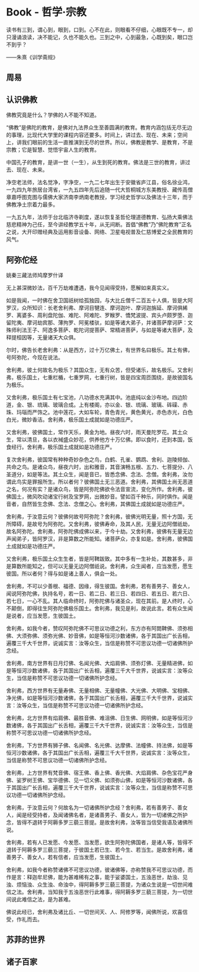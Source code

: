 # Book - 哲学·宗教

读书有三到，谓心到，眼到，口到。心不在此，则眼看不仔细，心眼既不专一，却只漫诵浪读，决不能记，久也不能久也。三到之中，心到最急，心既到矣，眼口岂不到乎？

——朱熹《训学斋规》

## 周易

## 认识佛教

佛教究竟是什么？学佛的人不能不知道。

“佛教”是佛陀的教育，是佛对九法界众生至善圆满的教育。教育内涵包括无尽无边的事理，比现代大学里的课程内容还要多。时间上，讲过去、现在、未来；空间上，讲我们眼前的生活一直推演到无尽的世界。所以，佛教是教学、是教育，不是宗教；它是智慧、觉悟宇宙人生的教育。

中国孔子的教育，是讲一世（一生），从生到死的教育。佛法是三世的教育，讲过去、现在、未来。

净空老法师，法名觉净，字净空，一九二七年出生于安徽省庐江县，俗名徐业鸿，一九四九年旅居台湾省，一九五四年先后追随一代大哲桐城方东美教授、藏传高僧章嘉呼图克图与儒佛大家济南李炳南老教授，学习经史哲学以及佛法十三年，而于佛教净土宗着力最多。

一九五九年，法师于台北临济寺剃度，遂以恢复圣哲伦理道德教育、弘扬大乘佛法慈悲精神为己任，至今讲经教学五十年，从无间断。首倡“佛教”乃“佛陀教育”正名之说，大开印赠经典及运用影音设备、网络、卫星电视普及仁慈博爱之全民教育的风气。

## 阿弥佗经

姚秦三藏法师鸠摩罗什译

无上甚深微妙法，百千万劫难遭遇，我今见闻得受持，愿解如来真实义。

如是我闻，一时佛在舍卫国祇树给孤独园，与大比丘僧千二百五十人俱，皆是大阿罗汉，众所知识：长老舍利弗、摩诃目犍连、摩诃迦叶、摩诃迦旃延、摩诃俱絺罗、离婆多、周利盘陀伽、难陀、阿难陀、罗睺罗、憍梵波提、宾头卢颇罗堕、迦留陀夷、摩诃劫宾那、薄拘罗、阿冕楼驮，如是等诸大弟子，并诸菩萨摩诃萨：文殊师利法王子、阿逸多菩萨、乾陀诃提菩萨、常精进菩萨，与如是等诸大菩萨，及释提桓因等，无量诸天大众俱。

尔时，佛告长老舍利弗：从是西方，过十万亿佛土，有世界名曰极乐。其土有佛，号阿弥陀，今现在说法。

舍利弗，彼土何故名为极乐？其国众生，无有众苦，但受诸乐，故名极乐。又舍利弗，极乐国土，七重栏楯，七重罗网，七重行树，皆是四宝周匝围绕，是故彼国名为极乐。

又舍利弗，极乐国土有七宝池，八功德水充满其中。池底纯以金沙布地。四边阶道，金、银、琉璃、玻璃合成。上有楼阁，亦以金、银、琉璃、玻璃、砗磲、赤珠、玛瑙而严饰之。池中莲花，大如车轮，青色青光，黄色黄光，赤色赤光，白色白光，微妙香洁。舍利弗，极乐国土成就如是功德庄严。

又舍利弗，彼佛国土，常作天乐，黄金为地。昼夜六时，雨天曼陀罗花。其土众生，常以清旦，各以衣裓盛众妙花，供养他方十万亿佛。即以食时，还到本国，饭食经行。舍利弗，极乐国土成就如是功德庄严。

复次舍利弗，彼国常有种种奇妙杂色之鸟，白鹤、孔雀、鹦鹉、舍利、迦陵频伽、共命之鸟。是诸众鸟，昼夜六时，出和雅音，其音演畅五根、五力、七菩提分、八圣道分，如是等法。其土众生，闻是音已，皆悉念佛、念法、念僧。舍利弗，汝勿谓此鸟实是罪报所生。所以者何？彼佛国土无三恶道。舍利弗，其佛国土尚无恶道之名，何况有实？是诸众鸟，皆是阿弥陀佛欲令法音宣流，变化所作。舍利弗，彼佛国土，微风吹动诸宝行树及宝罗网，出微妙音。譬如百千种乐，同时俱作。闻是音者，自然皆生念佛、念法、念僧之心。舍利弗，其佛国土成就如是功德庄严。

舍利弗，于汝意云何？彼佛何故号阿弥陀？舍利弗，彼佛光明无量，照十方国，无所障碍，是故号为阿弥陀。又舍利弗，彼佛寿命，及其人民，无量无边阿僧祇劫，故名阿弥陀。舍利弗，阿弥陀佛成佛以来，于今十劫。又舍利弗，彼佛有无量无边声闻弟子，皆阿罗汉，非是算数之所能知。诸菩萨众，亦复如是。舍利弗，彼佛国土成就如是功德庄严。

又舍利弗，极乐国土众生生者，皆是阿鞞跋致。其中多有一生补处，其数甚多，非是算数所能知之，但可以无量无边阿僧祇说。舍利弗，众生闻者，应当发愿，愿生彼国。所以者何？得与如是诸上善人，俱会一处。

舍利弗，不可以少善根、福德、因缘，得生彼国。舍利弗，若有善男子、善女人，闻说阿弥陀佛，执持名号，若一日、若二日、若三日、若四日、若五日、若六日、若七日，一心不乱。其人临命终时，阿弥陀佛与诸圣众，现在其前。是人终时，心不颠倒，即得往生阿弥陀佛极乐国土。舍利弗，我见是利，故说此言。若有众生闻是说者，应当发愿，生彼国土。

舍利弗，如我今者，赞叹阿弥陀佛不可思议功德之利，东方亦有阿閦鞞佛、须弥相佛、大须弥佛、须弥光佛、妙音佛，如是等恒河沙数诸佛，各于其国出广长舌相，遍覆三千大千世界，说诚实言：汝等众生，当信是称赞不可思议功德一切诸佛所护念经。

舍利弗，南方世界有日月灯佛、名闻光佛、大焰肩佛、须弥灯佛、无量精进佛，如是等恒河沙数诸佛，各于其国出广长舌相，遍覆三千大千世界，说诚实言：汝等众生，当信是称赞不可思议功德一切诸佛所护念经。

舍利弗，西方世界有无量寿佛、无量相佛、无量幢佛、大光佛、大明佛、宝相佛、净光佛，如是等恒河沙数诸佛，各于其国出广长舌相，遍覆三千大千世界，说诚实言：汝等众生，当信是称赞不可思议功德一切诸佛所护念经。

舍利弗，北方世界有焰肩佛、最胜音佛、难沮佛、日生佛、网明佛，如是等恒河沙数诸佛，各于其国出广长舌相，遍覆三千大千世界，说诚实言：汝等众生，当信是称赞不可思议功德一切诸佛所护念经。

舍利弗，下方世界有狮子佛、名闻佛、名光佛、达摩佛、法幢佛、持法佛，如是等恒河沙数诸佛，各于其国出广长舌相，遍覆三千大千世界，说诚实言：汝等众生，当信是称赞不可思议功德一切诸佛所护念经。

舍利弗，上方世界有梵音佛、宿王佛、香上佛、香光佛、大焰肩佛、杂色宝花严身佛、娑罗树王佛、宝华德佛、见一切义佛、如须弥山佛，如是等恒河沙数诸佛，各于其国出广长舌相，遍覆三千大千世界，说诚实言：汝等众生，当信是称赞不可思议功德一切诸佛所护念经。

舍利弗，于汝意云何？何故名为一切诸佛所护念经？舍利弗，若有善男子、善女人，闻是经受持者，及闻诸佛名者，是诸善男子、善女人，皆为一切诸佛之所护念，皆得不退转于阿耨多罗三藐三菩提。是故舍利弗，汝等皆当信受我语及诸佛所说。

舍利弗，若有人已发愿、今发愿、当发愿，欲生阿弥陀佛国者，是诸人等，皆得不退转于阿耨多罗三藐三菩提，于彼国土若已生、若今生、若当生。是故舍利弗，诸善男子、善女人，若有信者，应当发愿，生彼国土。

舍利弗，如我今者称赞诸佛不可思议功德，彼诸佛等，亦称赞我不可思议功德，而作是言：释迦牟尼佛，能为甚难稀有之事，能于娑婆国土，五浊恶世，劫浊、见浊、烦恼浊、众生浊、命浊中，得阿耨多罗三藐三菩提，为诸众生说是一切世间难信之法。舍利弗，当知我于五浊恶世行此难事，得阿耨多罗三藐三菩提，为一切世间说此难信之法，是为甚难。

佛说此经已，舍利弗及诸比丘、一切世间天、人、阿修罗等，闻佛所说，欢喜信受，作礼而去。

## 苏菲的世界
## 诸子百家
